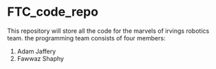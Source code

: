 # FTC_code_repo
This repository will store all the code for the marvels of irvings robotics team. the programming team consists of four members: 
1. Adam Jaffery
2. Fawwaz Shaphy
